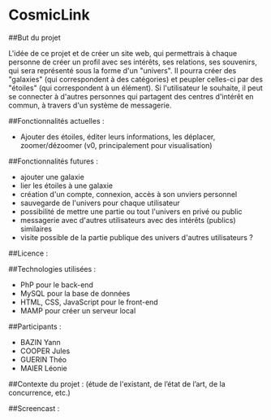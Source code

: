 # CosmicLink

##But du projet

L'idée de ce projet et de créer un site web, qui permettrais à chaque personne de créer un profil avec ses intérêts, ses relations, ses souvenirs, qui sera représenté sous la forme d'un "univers". Il pourra créer des "galaxies" (qui correspondent à des catégories) et peupler celles-ci par des "étoiles" (qui correspondent à un élément). 
Si l'utilisateur le souhaite, il peut se connecter à d'autres personnes qui partagent des centres d'intérêt en commun, à travers d'un système de messagerie.


##Fonctionnalités actuelles :
- Ajouter des étoiles, éditer leurs informations, les déplacer, zoomer/dézoomer (v0, principalement pour visualisation)

##Fonctionnalités futures :
- ajouter une galaxie
- lier les étoiles à une galaxie
- création d'un compte, connexion, accès à son unviers personnel
- sauvegarde de l'univers pour chaque utilisateur
- possibilité de mettre une partie ou tout l'univers en privé ou public
- messagerie avec d'autres utilisateurs avec des intérêts (publics) similaires
- visite possible de la partie publique des univers d'autres utilisateurs ?


##Licence :

##Technologies utilisées :
- PhP pour le back-end
- MySQL pour la base de données
- HTML, CSS, JavaScript pour le front-end
- MAMP pour créer un serveur local

##Participants :
- BAZIN Yann
- COOPER Jules
- GUERIN Théo
- MAIER Léonie

##Contexte du projet : 
(étude de l'existant, de l’état de l’art, de la concurrence, etc.)


##Screencast : 